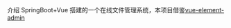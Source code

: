 介绍
SpringBoot+Vue 搭建的一个在线文件管理系统，本项目借鉴[vue-element-admin](https://panjiachen.github.io/vue-element-admin-site/zh/)
